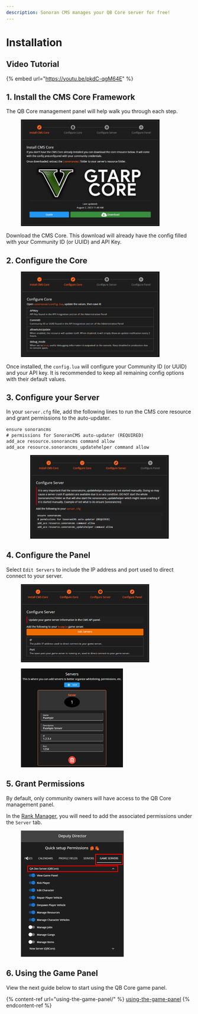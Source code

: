 ```yaml
---
description: Sonoran CMS manages your QB Core server for free!
---
```


# Installation

## Video Tutorial

{% embed url="https://youtu.be/pkdC-qgM64E" %}

## 1. Install the CMS Core Framework

The QB Core management panel will help walk you through each step.

<figure><img src="../../.gitbook/assets/image (2) (1) (1) (1) (1) (1).png" alt="" width="375"><figcaption></figcaption></figure>

Download the CMS Core. This download will already have the config filled with your Community ID (or UUID) and API Key.

## 2. Configure the Core

<figure><img src="../../.gitbook/assets/image (3) (1) (1) (1).png" alt="" width="375"><figcaption></figcaption></figure>

Once installed, the `config.lua` will configure your Community ID (or UUID) and your API key. It is recommended to keep all remaining config options with their default values.

## 3. Configure your Server

In your `server.cfg` file, add the following lines to run the CMS core resource and grant permissions to the auto-updater.

```
ensure sonorancms
# permissions for SonoranCMS auto-updater (REQUIRED)
add_ace resource.sonorancms command allow
add_ace resource.sonorancms_updatehelper command allow
```

<div align="center" data-full-width="false">

<figure><img src="../../.gitbook/assets/image (4) (1) (1) (1).png" alt="" width="375"><figcaption></figcaption></figure>

</div>

## 4. Configure the Panel

Select `Edit Servers` to include the IP address and port used to direct connect to your server.

<figure><img src="../../.gitbook/assets/image (5) (1) (1) (1).png" alt="" width="347"><figcaption></figcaption></figure>

<figure><img src="../../.gitbook/assets/image (6) (1) (1).png" alt="" width="276"><figcaption></figcaption></figure>

## 5. Grant Permissions

By default, only community owners will have access to the QB Core management panel.

In the [Rank Manager](../teamspeak-3-role-sync/adding-ranks.md), you will need to add the associated permissions under the `Server` tab.

<figure><img src="../../.gitbook/assets/CMS_GameServerPermsAnnotatedLess.png" alt="" width="278"><figcaption></figcaption></figure>

## 6. Using the Game Panel

View the next guide below to start using the QB Core game panel.

{% content-ref url="using-the-game-panel/" %}
[using-the-game-panel](using-the-game-panel/)
{% endcontent-ref %}
